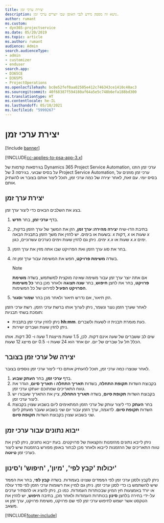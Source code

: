 ```yaml
---
title: יצירת ערכי זמן
description: נושא זה מספק מידע לגבי האופן שבו יוצרים ערכי זמן.
author: rumant
ms.custom:
- dyn365-projectservice
ms.date: 05/20/2019
ms.topic: article
ms.author: rumant
audience: Admin
search.audienceType:
- admin
- customizer
- enduser
search.app:
- D365CE
- D365PS
- ProjectOperations
ms.openlocfilehash: bc8e52fef0aa02505e412c746343ce1410c40ac3
ms.sourcegitcommit: 40f68387f594180af64a5e5c748b6efa188bd300
ms.translationtype: HT
ms.contentlocale: he-IL
ms.lasthandoff: 05/10/2021
ms.locfileid: "5999267"
---
```

# <a name="create-time-entries"></a>יצירת ערכי זמן

[!include [banner](../includes/psa-now-project-operations.md)]

[!INCLUDE[cc-applies-to-psa-app-3.x](../includes/cc-applies-to-psa-app-3x.md)]

בגירסאות קודמות של Dynamics 365 Project Service Automation, ערכי זמן הוזנו על בסיס שבועי. בגירסה 3 של Project Service Automation, ערכי זמן מוזנים על בסיס יומי. עם זאת, לאחר יצירה של כמה ערכי זמן, תוכל ליצור אותם בצובר או להעתיק אותם.

## <a name="create-a-time-entry"></a>יצירת ערך זמן

בצע את השלבים הבאים כדי ליצור ערך זמן.

1. בדף **ערכי זמן**, בחר **חדש**.
2. בתיבת הדו-שיח **יצירה מהירה: ערך זמן**, הזן את המשך של ערך הזמן בדקות, בשעות או בימים. יש להזין את משך הזמן בתבנית הבאה: *x* דקות, *x* שעות או *x* ימים. ניתן גם להזין שעות וימים כערכים עשרוניים, כגון *x.x* שעות או *x.x* ימים.
3. בחר את סוג ערך הזמן ואת הפרויקט שבו אתה מזין את ערך הזמן.
4. בשדה **משימת פרויקט**, חפש את המשימה עבור ערך זמן זה.

    > [!NOTE]
    > אם אתה יוצר ערך זמן עבור משימה שאינה מוקצית למשתמש, בשדה **‏‫משימת פרויקט**, בחר את לחצן **חיפוש**, בחר **שנה תצוגה** ולאחר מכן בחר **כל משימות הפרויקט הפעיל‬** לפירוט של כל המשימות.

5. הזן תיאור, אם נדרש תיאור ולאחר מכן בחר **שמור וסגור**.

לאחר שערך הזמן נוצר ונשמר, ניתן לערוך אותו ברשת ערכי הזמן. רשת ערכי הזמן תומכת בשתי תבניות:

- ניתן להזין ערכי זמן בתבנית **hh:mm**. כעת מומרת תבנית זו לשעות ולשברים.
- ניתן להזין שעות ושברים ישירות.

שים לב ששברים של שעה אינם דקות. לכן, 1.5 שעות מייצגת 1 שעה ו- 30 דקות. אותו הכלל חל על שברים של יום. יום אחד הוא 24 שעות ו- 0.5 יום מייצג 12 שעות.

## <a name="bulk-create-time-entries"></a>יצירה של ערכי זמן בצובר

לאחר שנוצרו כמה ערכי זמן, תוכל להעתיק אותם כדי ליצור ערכי זמן נוספים בצובר.

1. בדף **ערכי זמן**, בחר **העתק שבוע**.
2. בקבוצת השדות **תקופת התחלה**, בשדות **תאריך התחלה** ו **תאריך סיום**, הגדר את טווח התאריכים שמתוכם יועתקו ערכי זמן.
3. בקבוצת השדות **תקופת סיום**, בשדה **תאריך התחלה**, ציין את התאריך שעבורו יש ליצור ערכי זמן.
4. בחר **העתק** כדי ליצור עותק של ערכי הזמן המתאימים ליום בשבוע שצוין בקבוצת השדות **תקופת סיום**. לדוגמה, ערך הזמן עבור יום שני בשבוע שעבר מועתק ליום שני בשבוע שצוין בקבוצת השדות **תקופת סיום**.

## <a name="import-data-for-time-entries"></a>ייבוא נתונים עבור ערכי זמן

ניתן לייבא נתונים מהזמנות והקצאות של פרויקטים. בעת ייבוא נתונים, ניתן לציין את טווח התאריכים של ההזמנות לייבוא ולאחר מכן לבחור באופן מפורש בהזמנות שיש ליצור כערכי זמן **טיוטה**.

## <a name="group-by-sort-search-and-filter-capabilities"></a>יכולות 'קבץ לפי', 'מיון', 'חיפוש' ו'סינון'

ניתן לקבץ ולסנן ערכי זמן לפי הממדים שצוינו בעמודות. בשדה **קבץ לפי**, בחר את הממד שיש להשתמש בו כדי לסנן ערכי זמן. ניתן גם למיין את רשומות ערכי הזמן לפי סדר עולה או יורד באמצעות חץ המיון שבכותרות העמודות. כמו כן, ניתן להציג או להסתיר ערכים על-ידי בחירה בלחצן **סינון** בכותרות העמודות ולאחר מכן, בתיבה **חיפוש**, יש להזין את הטקסט אשר ישמש לחיפוש ערכי זמן לפי שם פרויקט, משימת פרויקט, ערך זמן או משאב.


[!INCLUDE[footer-include](../includes/footer-banner.md)]